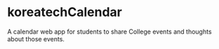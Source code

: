 # koreatechCalendar

A calendar web app for students to share College events and thoughts about those events. 
